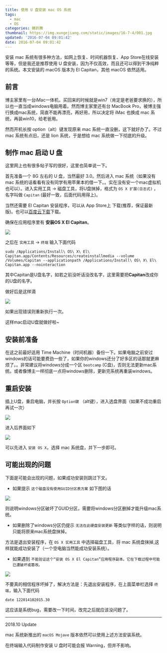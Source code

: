 ```yaml
---
title: 使用 U 盘安装 mac OS 系统
tags:
  - mac
  - OS
categories: 瞎折腾
thumbnail: https://img.xungejiang.com/static/images/16-7-4/001.jpg
updated: '2016-07-04 09:01:42'
date: 2016-07-04 09:01:42
---
```



安装 mac 系统有很多种方法，如网上恢复、时间机器恢复、App Store在线安装等等，但是我还是推荐使用 U 盘安装，因为不仅高效，而且还可以得到干净纯粹的系统。本文安装的 macOS 版本为 El Capitan，其他 macOS 依然适用。

<!--more-->




## 前言

博主家里有一台iMac一体机，买回来的时候就是win7（肯定是老爸要求换的），所以也一直当成windows电脑用着。然而博主家里还有台 MacBook Pro，被博主强行换成mac系统，简直不能再漂亮，再好用，所以决定将 iMac 也换成 mac 系统，再装win10，给老爸用。

然而开机长按 option（alt）键发现原来 mac 系统一直没删，这下就好办了。不过 mac 系统有点旧，还是 lion 系统，于是想给 mac 系统做一下彻底的升级。

## 制作 mac 启动 U 盘

这里网上也有很多帖子写的很好，这里也简单说一下。

首先准备一个 8G 左右的 U 盘，当然最好 3.0。然后进入 mac 系统（如果没有 mac 系统的话看看有没有同学有用苹果本的借一下。。实在没有安一个mac虚拟机也可以）。进入实用工具 -> 磁盘工具，将U盘抹掉，格式为 `OS X 扩展(日志式)` ，名字叫做 `Capitan` (最好一致，后面代码用得上)。

当然还需要 El Capitan 安装程序，可以从 App Store上 下载(推荐，保证最新版)。也可以[百度云下载](https://pan.baidu.com/s/16O0I)下载。

确保在应用程序里有 **安装OS X El Capitan**。

![](https://img.xungejiang.com/static/images/16-7-4/003.jpg)

之后在 `实用工具` -> `终端` 输入下面代码

```
sudo /Applications/Install\ OS\ X\ El\ Capitan.app/Contents/Resources/createinstallmedia --volume /Volumes/Capitan --applicationpath /Applications/Install\ OS\ X\ El\ Capitan.app --nointeraction
```

其中Capitan是U盘名字，如若之前没听话没改名字，这里需要把**Capitan**改成你的U盘的名字。

做好后是这样滴

![](https://img.xungejiang.com/static/images/16-7-4/007.jpg)

如果出现错误则重新执行一次。

这样mac启动U盘就做好啦~

## 安装前准备

在这之前最好适用 Time Machine（时间机器）备份一下。如果电脑之前安过windows的话可能要费劲一些了，如果你的windows还分了好多区的话那就更麻烦了。。非常建议将windows分成一个区 `bootcamp` (C盘)，否则无法更新mac系统。或者像博主一样彻底一点将windows删除，更新完系统再重装windows。

## 重启安装

插上U盘，重启电脑，并长按 `Option键` （alt键），进入选盘界面（如果不成功重启再试一次）

![](https://img.xungejiang.com/static/images/16-7-4/002.jpg)

进入后界面如下

![](https://img.xungejiang.com/static/images/16-7-4/004.jpg)

可以先进入 `安装 OS X`，选择 mac 系统盘，并下一步即可。

## 可能出现的问题

下面是可能会出现的问题，如果成功安装则跳过下文。

- 如果提示 `这个磁盘没有使用GUID分区表方案` 如下图的话

![](https://img.xungejiang.com/static/images/16-7-4/005.jpg)

则说明windows分区破坏了GUID分区，需要将windows分区删掉才能升级mac系统。

- 如果删除了windows分区仍提示 `无法在此硬盘安装更新` 等类似字样的话，则说明只能将原来mac系统盘抹掉。

方法是退出安装程序，在 `OS X 实用工具` 中选择磁盘工具，将 mac 系统盘抹掉,这样就能成功安装了（一个空电脑当然能成功安装系统）。

- 如果遇到 `不能验证这个“安装 OS X El Capitan”应用程序副本。它在下载过程中可能已遭破坏或篡改。`

![](https://img.xungejiang.com/static/images/16-7-4/006.jpg)

不要真的相信程序坏掉了，解决方法是：先退出安装程序，在上面菜单栏选择 `终端`，输入下面代码

```
date 122014102015.30
```

这应该是系统bug，需要改一下时间，改完之后就应该没问题了。


---

2018.10 Update

mac 系统新推出的 `macOS Mojave` 版本依然可以使用上述方法安装系统。

在终端输入代码制作安装 U 盘时可能会报 Warning，但并不影响。